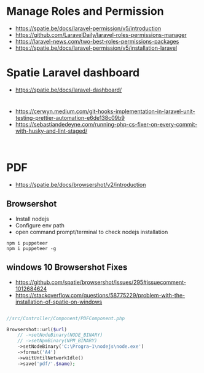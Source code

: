 

# Manage Roles and Permission
- https://spatie.be/docs/laravel-permission/v5/introduction
- https://github.com/LaravelDaily/laravel-roles-permissions-manager
- https://laravel-news.com/two-best-roles-permissions-packages
- https://spatie.be/docs/laravel-permission/v5/installation-laravel

# Spatie Laravel dashboard 

- https://spatie.be/docs/laravel-dashboard/


# 
- https://cerwyn.medium.com/git-hooks-implementation-in-laravel-unit-testing-prettier-automation-e6de138c09b9
- https://sebastiandedeyne.com/running-php-cs-fixer-on-every-commit-with-husky-and-lint-staged/



&nbsp;
# PDF
- https://spatie.be/docs/browsershot/v2/introduction

## Browsershot

- Install nodejs
- Configure env path
- open command prompt/terminal to check nodejs installation


```
npm i puppeteer
npm i puppeteer -g
```

## windows 10 Browsershot Fixes

- https://github.com/spatie/browsershot/issues/295#issuecomment-1012684624
- https://stackoverflow.com/questions/58775229/problem-with-the-installation-of-spatie-on-windows

```php

//src/Controller/Component/PDFComponent.php

Browsershot::url($url)
    // ->setNodeBinary(NODE_BINARY)
    // ->setNpmBinary(NPM_BINARY)
    ->setNodeBinary('C:\Progra~1\nodejs\node.exe')
    ->format('A4')
    ->waitUntilNetworkIdle()
    ->save('pdf/'.$name);

```